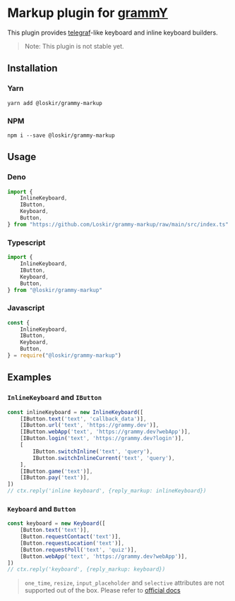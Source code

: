# Markup plugin for [grammY](https://grammy.dev)

This plugin provides [telegraf](https://telegraf.js.org)-like keyboard and inline keyboard builders.

> Note: This plugin is not stable yet.

## Installation

### Yarn
```
yarn add @loskir/grammy-markup
```
### NPM
```
npm i --save @loskir/grammy-markup
```

## Usage

### Deno
```ts
import {
    InlineKeyboard,
    IButton,
    Keyboard,
    Button,
} from "https://github.com/Loskir/grammy-markup/raw/main/src/index.ts"
```

### Typescript
```ts
import {
    InlineKeyboard,
    IButton,
    Keyboard,
    Button,
} from "@loskir/grammy-markup"
```

### Javascript
```js
const {
    InlineKeyboard,
    IButton,
    Keyboard,
    Button,
} = require("@loskir/grammy-markup")
```

## Examples

### `InlineKeyboard` and `IButton`

```ts
const inlineKeyboard = new InlineKeyboard([
    [IButton.text('text', 'callback_data')],
    [IButton.url('text', 'https://grammy.dev')],
    [IButton.webApp('text', 'https://grammy.dev?webApp')],
    [IButton.login('text', 'https://grammy.dev?login')],
    [
        IButton.switchInline('text', 'query'),
        IButton.switchInlineCurrent('text', 'query'),
    ],
    [IButton.game('text')],
    [IButton.pay('text')],
])
// ctx.reply('inline keyboard', {reply_markup: inlineKeyboard})
```
### `Keyboard` and `Button`

```ts
const keyboard = new Keyboard([
    [Button.text('text')],
    [Button.requestContact('text')],
    [Button.requestLocation('text')],
    [Button.requestPoll('text', 'quiz')],
    [Button.webApp('text', 'https://grammy.dev?webApp')],
])
// ctx.reply('keyboard', {reply_markup: keyboard})
```

> `one_time`, `resize`, `input_placeholder` and `selective` attributes are not supported out of the box.
> Please refer to [official docs](https://grammy.dev/plugins/keyboard.html#sending-a-custom-keyboard)
